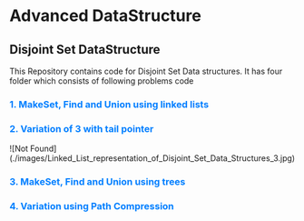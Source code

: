 # Advanced DataStructure 

## Disjoint Set DataStructure

This Repository contains code for Disjoint Set Data structures. It has four folder which consists of following problems code

<h3 style="color: #007FFF;">1. MakeSet, Find and Union using linked lists</h3>
<h3 style="color: #007FFF;">2. Variation of 3 with tail pointer</h3>
![Not Found](./images/Linked_List_representation_of_Disjoint_Set_Data_Structures_3.jpg)
<h3 style="color: #007FFF;">3. MakeSet, Find and Union using trees</h3>
<h3 style="color: #007FFF;">4. Variation using Path Compression</h3>
